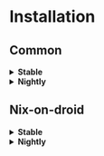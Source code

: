 # Installation

## Common

<details>
  <summary><b>Stable</b></summary>

```bash
curl -s https://raw.githubusercontent.com/not-scripter/dotfiles/main/install/setup.sh | bash -s
```

</details>

<details>
  <summary><b>Nightly</b></summary>
   
```bash
curl -s https://raw.githubusercontent.com/not-scripter/dotfiles/nightly/install/setup.sh | bash -s -b nightly
```
</details>

## Nix-on-droid

<details>
  <summary><b>Stable</b></summary>

```bash
curl -s https://raw.githubusercontent.com/not-scripter/dotfiles/main/install/nix-on-droid.sh | bash -s
```

</details>

<details>
  <summary><b>Nightly</b></summary>

```bash
curl -s https://raw.githubusercontent.com/not-scripter/dotfiles/nightly/install/nix-on-droid.sh | bash -s
```

</details>
